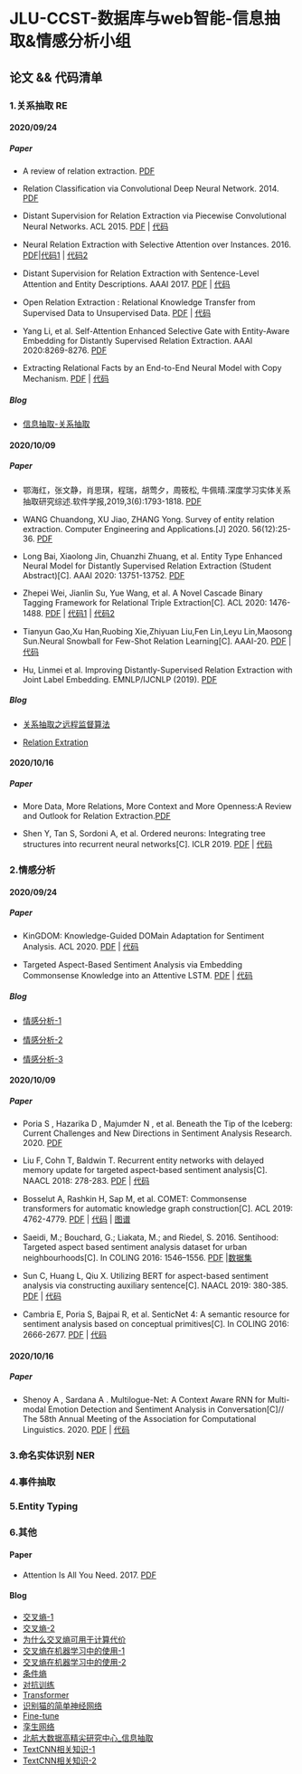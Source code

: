 # JLU-CCST-数据库与web智能-信息抽取&情感分析小组

## 论文 && 代码清单

### 1.关系抽取 RE

#### 2020/09/24

##### Paper
* A review of relation extraction. [PDF](https://www.cs.cmu.edu/~nbach/papers/A-survey-on-Relation-Extraction.pdf)

* Relation Classification via Convolutional Deep Neural Network. 2014. [PDF](https://www.aclweb.org/anthology/C14-1220/)

* Distant Supervision for Relation Extraction via Piecewise Convolutional Neural Networks. ACL 2015. [PDF](https://www.aclweb.org/anthology/D15-1203.pdf) | [代码]()

* Neural Relation Extraction with Selective Attention over Instances. 2016. [PDF](https://www.aclweb.org/anthology/P16-1200.pdf)|[代码1](https://github.com/thunlp/NRE) | [代码2](https://github.com/ShomyLiu/pytorch-relation-extraction)

* Distant Supervision for Relation Extraction with Sentence-Level Attention and Entity Descriptions. AAAI 2017. [PDF](http://www.nlpr.ia.ac.cn/cip/~liukang/liukangPageFile/AAAI2017.pdf) | [代码]()

* Open Relation Extraction : Relational Knowledge Transfer from Supervised Data to Unsupervised Data. [PDF](https://www.aclweb.org/anthology/D19-1021.pdf) | [代码](https://github.com/thunlp/RSN)


* Yang Li, et al. Self-Attention Enhanced Selective Gate with Entity-Aware Embedding for Distantly Supervised Relation Extraction. AAAI 2020:8269-8276. [PDF](https://aaai.org/ojs/index.php/AAAI/article/view/6342)

* Extracting Relational Facts by an End-to-End Neural Model with Copy Mechanism. [PDF](https://www.aclweb.org/anthology/P18-1047.pdf) | [代码](https://github.com/xiangrongzeng/copy_re)



##### Blog

* [信息抽取-关系抽取](https://www.cnblogs.com/sandwichnlp/p/12020066.html)

#### 2020/10/09

##### Paper

* 鄂海红，张文静，肖思琪，程瑞，胡莺夕，周筱松, 牛佩晴.深度学习实体关系抽取研究综述.软件学报,2019,3(6):1793-1818. [PDF](http://www.jos.org.cn/jos/ch/reader/create_pdf.aspx?file_no=5817&journal_id=jos)

* WANG Chuandong, XU Jiao, ZHANG Yong. Survey of entity relation extraction. Computer Engineering and Applications.[J] 2020. 56(12):25-36. [PDF](http://d.wanfangdata.com.cn/periodical/jsjgcyyy202012005)

* Long Bai, Xiaolong Jin, Chuanzhi Zhuang, et al. Entity Type Enhanced Neural Model for Distantly Supervised Relation Extraction (Student Abstract)[C]. AAAI 2020: 13751-13752. [PDF](https://aaai.org/ojs/index.php/AAAI/article/view/7147)

* Zhepei Wei, Jianlin Su, Yue Wang, et al. A Novel Cascade Binary Tagging Framework for Relational Triple Extraction[C]. ACL 2020: 1476-1488. [PDF](https://www.aclweb.org/anthology/2020.acl-main.136/) | [代码1](https://github.com/weizhepei/CasRel) | [代码2](https://github.com/yuanyu255/PCNN_C2SA)

* Tianyun Gao,Xu Han,Ruobing Xie,Zhiyuan Liu,Fen Lin,Leyu Lin,Maosong Sun.Neural Snowball for Few-Shot Relation Learning[C]. AAAI-20. [PDF](https://aaai.org/ojs/index.php/AAAI/article/view/6281/6137) | [代码](https://github.com/thunlp/Neural-Snowball)

* Hu, Linmei et al. Improving Distantly-Supervised Relation Extraction with Joint Label Embedding. EMNLP/IJCNLP (2019). [PDF](https://www.aclweb.org/anthology/D19-1395.pdf)

##### Blog

* [关系抽取之远程监督算法](https://www.cnblogs.com/Luv-GEM/p/11598294.html)

* [Relation Extration](https://www.cnblogs.com/vpegasus/p/re.html)

#### 2020/10/16

##### Paper

* More Data, More Relations, More Context and More Openness:A Review and Outlook for Relation Extraction.[PDF](https://arxiv.org/pdf/2004.03186.pdf)

* Shen Y, Tan S, Sordoni A, et al. Ordered neurons: Integrating tree structures into recurrent neural networks[C]. ICLR 2019. [PDF](https://arxiv.org/pdf/1810.09536.pdf) | [代码](https://github.com/yikangshen/Ordered-Neurons)


### 2.情感分析

#### 2020/09/24

##### Paper

* KinGDOM: Knowledge-Guided DOMain Adaptation for Sentiment Analysis. ACL 2020. [PDF](https://www.aclweb.org/anthology/2020.acl-main.292.pdf) | [代码](https://github.com/declare-lab/kingdom)

* Targeted Aspect-Based Sentiment Analysis via Embedding Commonsense Knowledge into an Attentive LSTM. [PDF](https://www.sentic.net/sentic-lstm.pdf) | [代码]()

##### Blog

* [情感分析-1](https://blog.csdn.net/lvsehaiyang1993/article/details/94596358)

* [情感分析-2](https://blog.csdn.net/u013510838/article/details/82558797?utm_medium=distribute.pc_relevant.none-task-blog-BlogCommendFromMachineLearnPai2-2.channel_param&depth_1-utm_source=distribute.pc_relevant.none-task-blog-BlogCommendFromMachineLearnPai2-2.channel_param)

* [情感分析-3](https://blog.csdn.net/u013510838/article/details/82558797)

#### 2020/10/09

##### Paper

* Poria S , Hazarika D , Majumder N , et al. Beneath the Tip of the Iceberg: Current Challenges and New Directions in Sentiment Analysis Research. 2020. [PDF](https://arxiv.org/pdf/2005.00357.pdf)

* Liu F, Cohn T, Baldwin T. Recurrent entity networks with delayed memory update for targeted aspect-based sentiment analysis[C]. NAACL 2018: 278-283. [PDF](https://www.aclweb.org/anthology/N18-2045.pdf) | [代码](https://github.com/liufly/delayed-memory-update-entnet)

* Bosselut A, Rashkin H, Sap M, et al. COMET: Commonsense transformers for automatic knowledge graph construction[C]. ACL 2019: 4762-4779. [PDF](https://www.aclweb.org/anthology/P19-1470.pdf) | [代码](https://github.com/atcbosselut/comet-commonsense) | [图谱](https://mosaickg.apps.allenai.org/)

* Saeidi, M.; Bouchard, G.; Liakata, M.; and Riedel, S. 2016. Sentihood: Targeted aspect based sentiment analysis dataset for urban neighbourhoods[C]. In COLING 2016: 1546–1556. [PDF](https://www.aclweb.org/anthology/C16-1146.pdf) |[数据集](https://github.com/uclmr/jack/tree/master/data/sentihood)

* Sun C, Huang L, Qiu X. Utilizing BERT for aspect-based sentiment analysis via constructing auxiliary sentence[C]. NAACL 2019: 380-385. [PDF](https://www.aclweb.org/anthology/N19-1035.pdf) | [代码](https://github.com/HSLCY/ABSA-BERT-pair)

* Cambria E, Poria S, Bajpai R, et al. SenticNet 4: A semantic resource for sentiment analysis based on conceptual primitives[C]. In COLING 2016: 2666-2677. [PDF](https://www.sentic.net/senticnet-4.pdf) | [代码](http://sentic.net/senticnet-4.0.zip)

#### 2020/10/16

##### Paper

* Shenoy A , Sardana A . Multilogue-Net: A Context Aware RNN for Multi-modal Emotion Detection and Sentiment Analysis in Conversation[C]// The 58th Annual Meeting of the Association for Computational Linguistics. 2020. [PDF](https://arxiv.org/pdf/2002.08267v3.pdf) | [代码](https://github.com/amanshenoy/multilogue-net)


### 3.命名实体识别 NER

### 4.事件抽取

### 5.Entity Typing

### 6.其他

#### Paper

* Attention Is All You Need. 2017. [PDF](https://xueshu.baidu.com/usercenter/paper/show?paperid=93f237b1172b174c55f3bdfd91d2f2d2&hitarticle=1)

#### Blog

* [交叉熵-1](https://zhuanlan.zhihu.com/p/35709485)
* [交叉熵-2](https://blog.csdn.net/admin_maxin/article/details/107251603)
* [为什么交叉熵可用于计算代价](https://www.zhihu.com/question/65288314/answer/244557337)
* [交叉熵在机器学习中的使用-1](https://blog.csdn.net/tsyccnh/article/details/79163834)
* [交叉熵在机器学习中的使用-2](https://www.zhihu.com/question/41252833)
* [条件熵](https://zhuanlan.zhihu.com/p/35379531)
* [对抗训练](http://www.twistedwg.com/2018/12/04/VAT.html)
* [Transformer](https://blog.csdn.net/longxinchen_ml/article/details/86533005)
* [识别猫的简单神经网络](https://blog.csdn.net/u013733326/article/details/79639509)
* [Fine-tune](https://blog.csdn.net/u013841196/article/details/80919857)
* [孪生网络](https://blog.csdn.net/hei653779919/article/details/106588973)
* [北航大数据高精尖研究中心_信息抽取](https://github.com/BDBC-KG-NLP/IE-Survey)
* [TextCNN相关知识-1](https://zhuanlan.zhihu.com/p/77634533)
* [TextCNN相关知识-2](https://zhuanlan.zhihu.com/p/77471866)